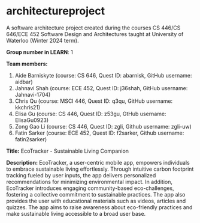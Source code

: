 # architectureproject
A software architecture project created during the courses CS 446/CS 646/ECE 452 	Software Design and Architectures taught at University of Waterloo (Winter 2024 term).

**Group number in LEARN**: 1

**Team members:** 
1. Aide Barniskyte (course: CS 646, Quest ID: abarnisk, GitHub username: aidbar)
2. Jahnavi Shah (course: ECE 452, Quest ID: j36shah, GitHub username: Jahnavi-1704)
3. Chris Qu (course: MSCI 446, Quest ID: q3qu, GitHub username: kkchris21)
4. Elisa Gu (course: CS 446, Quest ID: z53gu, GtHub username: ElisaGu0923)
5. Zong Gao Li (course: CS 446, Quest ID: zgli, Github username: zgli-uw)
6. Fatin Sarker (course: ECE 452, Quest ID: f2sarker, Github username: fatin2sarker)

**Title:** EcoTracker - Sustainable Living Companion

**Description:**
EcoTracker, a user-centric mobile app, empowers individuals to embrace sustainable living effortlessly. Through intuitive carbon footprint tracking fueled by user inputs, the app delivers personalized recommendations for minimizing environmental impact. In addition, EcoTracker introduces engaging community-based eco-challenges, fostering a collective commitment to sustainable practices. The app also provides the user with educational materials such as videos, articles and quizzes. The app aims to raise awareness about eco-friendly practices and make sustainable living accessible to a broad user base. 
